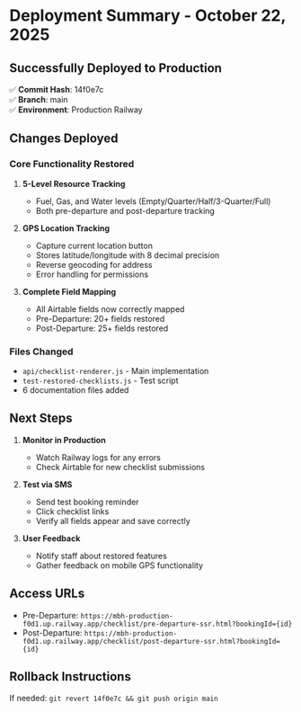 # Deployment Summary - October 22, 2025

## Successfully Deployed to Production

✅ **Commit Hash**: 14f0e7c  
✅ **Branch**: main  
✅ **Environment**: Production Railway  

## Changes Deployed

### Core Functionality Restored
1. **5-Level Resource Tracking**
   - Fuel, Gas, and Water levels (Empty/Quarter/Half/3-Quarter/Full)
   - Both pre-departure and post-departure tracking

2. **GPS Location Tracking**
   - Capture current location button
   - Stores latitude/longitude with 8 decimal precision
   - Reverse geocoding for address
   - Error handling for permissions

3. **Complete Field Mapping**
   - All Airtable fields now correctly mapped
   - Pre-Departure: 20+ fields restored
   - Post-Departure: 25+ fields restored

### Files Changed
- `api/checklist-renderer.js` - Main implementation
- `test-restored-checklists.js` - Test script
- 6 documentation files added

## Next Steps

1. **Monitor in Production**
   - Watch Railway logs for any errors
   - Check Airtable for new checklist submissions

2. **Test via SMS**
   - Send test booking reminder
   - Click checklist links
   - Verify all fields appear and save correctly

3. **User Feedback**
   - Notify staff about restored features
   - Gather feedback on mobile GPS functionality

## Access URLs
- Pre-Departure: `https://mbh-production-f0d1.up.railway.app/checklist/pre-departure-ssr.html?bookingId={id}`
- Post-Departure: `https://mbh-production-f0d1.up.railway.app/checklist/post-departure-ssr.html?bookingId={id}`

## Rollback Instructions
If needed: `git revert 14f0e7c && git push origin main`

